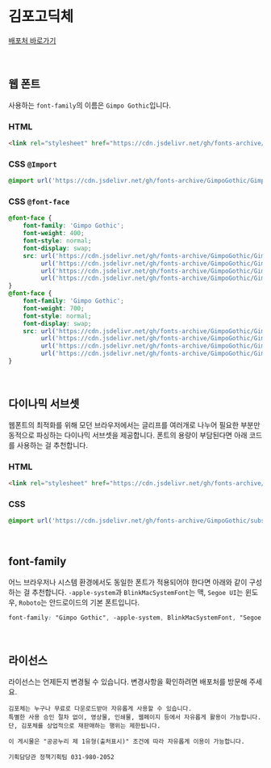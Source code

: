 # 김포고딕체

[배포처 바로가기](https://www.gimpo.go.kr/portal/contents.do?key=6503)

&nbsp;

## 웹 폰트

사용하는 `font-family`의 이름은 `Gimpo Gothic`입니다.

### HTML

```html
<link rel="stylesheet" href="https://cdn.jsdelivr.net/gh/fonts-archive/GimpoGothic/GimpoGothic.css" type="text/css"/>
```

### CSS `@Import`

```css
@import url('https://cdn.jsdelivr.net/gh/fonts-archive/GimpoGothic/GimpoGothic.css');
```

### CSS `@font-face`

```css
@font-face {
    font-family: 'Gimpo Gothic';
    font-weight: 400;
    font-style: normal;
    font-display: swap;
    src: url('https://cdn.jsdelivr.net/gh/fonts-archive/GimpoGothic/GimpoGothic-Regular.woff2') format('woff2'),
         url('https://cdn.jsdelivr.net/gh/fonts-archive/GimpoGothic/GimpoGothic-Regular.woff') format('woff'),
         url('https://cdn.jsdelivr.net/gh/fonts-archive/GimpoGothic/GimpoGothic-Regular.otf') format('opentype'),
         url('https://cdn.jsdelivr.net/gh/fonts-archive/GimpoGothic/GimpoGothic-Regular.ttf') format('truetype');
}
@font-face {
    font-family: 'Gimpo Gothic';
    font-weight: 700;
    font-style: normal;
    font-display: swap;
    src: url('https://cdn.jsdelivr.net/gh/fonts-archive/GimpoGothic/GimpoGothic-Bold.woff2') format('woff2'),
         url('https://cdn.jsdelivr.net/gh/fonts-archive/GimpoGothic/GimpoGothic-Bold.woff') format('woff'),
         url('https://cdn.jsdelivr.net/gh/fonts-archive/GimpoGothic/GimpoGothic-Bold.otf') format('opentype'),
         url('https://cdn.jsdelivr.net/gh/fonts-archive/GimpoGothic/GimpoGothic-Bold.ttf') format('truetype');
}
```

&nbsp;

## 다이나믹 서브셋

웹폰트의 최적화를 위해 모던 브라우저에서는 글리프를 여러개로 나누어 필요한 부분만 동적으로 파싱하는 다이나믹 서브셋을 제공합니다. 폰트의 용량이 부담된다면 아래 코드를 사용하는 걸 추천합니다.

### HTML

```html
<link rel="stylesheet" href="https://cdn.jsdelivr.net/gh/fonts-archive/GimpoGothic/subsets/GimpoGothic-dynamic-subset.css" type="text/css"/>
```

### CSS

```css
@import url('https://cdn.jsdelivr.net/gh/fonts-archive/GimpoGothic/subsets/GimpoGothic-dynamic-subset.css');
```

&nbsp;

## font-family

어느 브라우저나 시스템 환경에서도 동일한 폰트가 적용되어야 한다면 아래와 같이 구성하는 걸 추천합니다. `-apple-system`과 `BlinkMacSystemFont`는 맥, `Segoe UI`는 윈도우, `Roboto`는 안드로이드의 기본 폰트입니다.


```css
font-family: "Gimpo Gothic", -apple-system, BlinkMacSystemFont, "Segoe UI", Roboto, Oxygen, Ubuntu, Cantarell, "Open Sans", "Helvetica Neue", sans-serif;
```

&nbsp;

## 라이선스

라이선스는 언제든지 변경될 수 있습니다. 변경사항을 확인하려면 배포처를 방문해 주세요.

```
김포체는 누구나 무료로 다운로드받아 자유롭게 사용할 수 있습니다. 
특별한 사용 승인 절차 없이, 영상물, 인쇄물, 웹페이지 등에서 자유롭게 활용이 가능합니다. 
단, 김포체를 상업적으로 재판매하는 행위는 제한됩니다. 
 
이 게시물은 "공공누리 제 1유형(출처표시)" 조건에 따라 자유롭게 이용이 가능합니다. 
 
기획담당관 정책기획팀 031-980-2052
```
